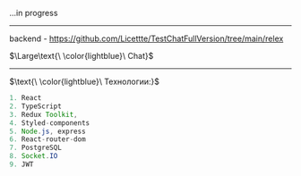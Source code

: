 ...in progress
____
backend - https://github.com/Licettte/TestChatFullVersion/tree/main/relex


$\Large\text{\ \color{lightblue}\ Chat}$


____

$\text{\ \color{lightblue}\   Технологии:\}$  

```java
1. React
2. TypeScript
3. Redux Toolkit, 
4. Styled-components
5. Node.js, express
6. React-router-dom
7. PostgreSQL
8. Socket.IO
9. JWT
```
